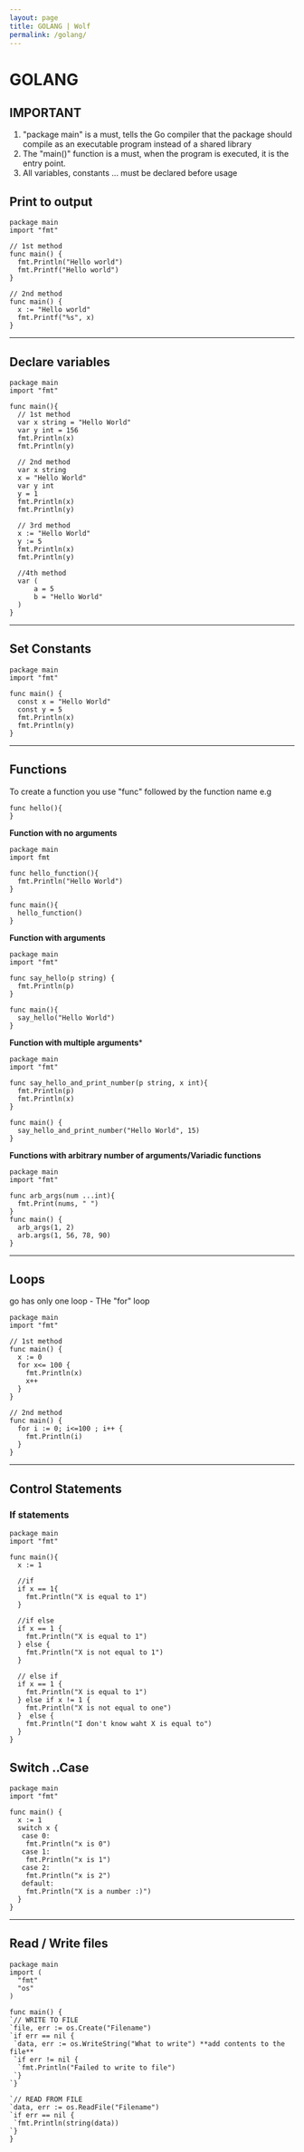 ```yaml
---
layout: page
title: GOLANG | Wolf
permalink: /golang/
---
```


# GOLANG
## IMPORTANT

1. "package main" is a must, tells the Go compiler that the package should compile as an executable program instead of a shared library
2. The "main()" function is a must, when the program is executed, it is the entry point.
3. All variables, constants ... must be declared before usage

## Print to output
~~~
package main
import "fmt"

// 1st method
func main() {
  fmt.Println("Hello world")
  fmt.Printf("Hello world")
}

// 2nd method
func main() {
  x := "Hello world"
  fmt.Printf("%s", x)
}

~~~

---

## Declare variables
~~~
package main
import "fmt"

func main(){
  // 1st method
  var x string = "Hello World"
  var y int = 156
  fmt.Println(x)
  fmt.Println(y)
  
  // 2nd method
  var x string
  x = "Hello World"
  var y int
  y = 1
  fmt.Println(x)
  fmt.Println(y)
  
  // 3rd method
  x := "Hello World"
  y := 5
  fmt.Println(x)
  fmt.Println(y)
  
  //4th method
  var (
      a = 5
      b = "Hello World"
  )
}
~~~

---

## Set Constants
~~~
package main
import "fmt"

func main() {
  const x = "Hello World"
  const y = 5
  fmt.Println(x)
  fmt.Println(y)
}
~~~

---

## Functions
To create a function you use "func" followed by the function name e.g
~~~
func hello(){
}
~~~

**Function with no arguments**
~~~
package main
import fmt

func hello_function(){
  fmt.Println("Hello World")
}

func main(){
  hello_function()
}
~~~

**Function with arguments**
~~~
package main
import "fmt"

func say_hello(p string) {
  fmt.Println(p)
}

func main(){
  say_hello("Hello World")
}
~~~

**Function with multiple arguments***
~~~
package main
import "fmt"

func say_hello_and_print_number(p string, x int){
  fmt.Println(p)
  fmt.Println(x)
}

func main() {
  say_hello_and_print_number("Hello World", 15)
}
~~~

**Functions with arbitrary number of arguments/Variadic functions**
~~~
package main
import "fmt"

func arb_args(num ...int){
  fmt.Print(nums, " ")
}
func main() {
  arb_args(1, 2)
  arb.args(1, 56, 78, 90)
}
~~~

---
## Loops
go has only one loop - THe "for" loop
~~~
package main
import "fmt"

// 1st method 
func main() {
  x := 0
  for x<= 100 {
    fmt.Println(x)
    x++
  }
}

// 2nd method
func main() {
  for i := 0; i<=100 ; i++ {
    fmt.Println(i)
  }
}

~~~

---

## Control Statements

### If statements
~~~
package main
import "fmt"

func main(){
  x := 1
  
  //if
  if x == 1{
    fmt.Println("X is equal to 1")
  } 
  
  //if else
  if x == 1 {
    fmt.Println("X is equal to 1")
  } else {
    fmt.Println("X is not equal to 1")
  }
  
  // else if
  if x == 1 {
    fmt.Println("X is equal to 1")
  } else if x != 1 {
    fmt.Println("X is not equal to one")
  }  else {
    fmt.Println("I don't know waht X is equal to")
  }
}
~~~

## Switch ..Case
~~~
package main
import "fmt"

func main() {
  x := 1
  switch x {
   case 0:
    fmt.Println("x is 0")
   case 1:
    fmt.Println("x is 1")
   case 2:
    fmt.Println("x is 2")
   default:
    fmt.Println("X is a number :)")
  }
}

~~~

---

## Read / Write files
~~~
package main
import (
  "fmt"
  "os"
)

func main() {
`// WRITE TO FILE
`file, err := os.Create("Filename")
`if err == nil {
 `data, err := os.WriteString("What to write") **add contents to the file**
 `if err != nil {
  `fmt.Println("Failed to write to file")
 `}
`}

`// READ FROM FILE
`data, err := os.ReadFile("Filename")
`if err == nil {
 `fmt.Println(string(data))
`}
}
~~~
